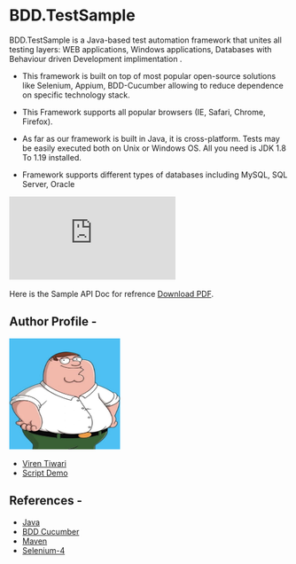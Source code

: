 # BDD.TestSample

BDD.TestSample is a Java-based test automation framework that unites all testing layers: WEB applications, Windows applications, Databases with Behaviour driven 
Development implimentation . 

* This framework is built on top of most popular open-source solutions like Selenium, Appium, BDD-Cucumber allowing to reduce dependence on specific technology stack.

* This Framework supports all popular browsers (IE, Safari, Chrome, Firefox).

* As far as our framework is built in Java, it is cross-platform. Tests may be easily executed both on Unix or Windows OS. All you need is JDK 1.8 To 1.19 installed.

* Framework supports different types of databases including MySQL, SQL Server, Oracle 

<object data="https://github.com/codeMightyNotFound404/TestAutomation.UISample/blob/main/src/test/resource/APIDoc/Document%2012.pdf" type="application/pdf" width="700px" height="700px">
    <embed src="https://github.com/codeMightyNotFound404/TestAutomation.UISample/blob/main/src/test/resource/APIDoc/Document%2012.pdf">
        <p>Here is the Sample API Doc for refrence <a href="https://github.com/codeMightyNotFound404/TestAutomation.UISample/blob/main/src/test/resource/APIDoc/Document%2012.pdf">Download PDF</a>.</p>
    </embed>
</object>


## Author Profile - 
<img src="https://github.com/codeMightyNotFound404/TestAutomation.UISample/blob/main/SupportDoc/peter.png" width="200" height="200"/>

* [Viren Tiwari](https://www.linkedin.com/in/viren-tiwari-734b9b85/)
* [Script Demo](https://github.com/codeMightyNotFound404/TestAutomation.UISample/blob/main/src/test/java/driverScripts/sample/UISample.java)


## References - 
* [Java](https://docs.oracle.com/javase/8/docs/)
* [BDD Cucumber](https://cucumber.io/docs/guides/api-automation/?lang=java)
* [Maven](https://maven.apache.org/guides/)
* [Selenium-4](https://www.selenium.dev/selenium/docs/api/py/api.html)
